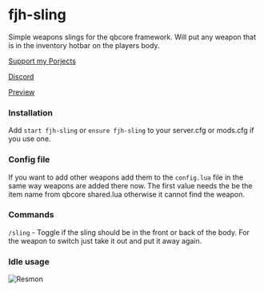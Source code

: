 # fjh-sling
Simple weapons slings for the qbcore framework. Will put any weapon that is in the inventory hotbar on the players body.

[Support my Porjects](https://ko-fi.com/fjhstudios)

[Discord](https://discord.gg/CN8chwsK7E)

[Preview](https://i.imgur.com/XeFO0SH.mp4)

### Installation

Add ``start fjh-sling`` or ``ensure fjh-sling`` to your server.cfg or mods.cfg if you use one.

### Config file
If you want to add other weapons add them to the `config.lua` file in the same way weapons are added there now. The first value needs the be the item name from qbcore shared.lua otherwise it cannot find the weapon.

### Commands
`/sling` - Toggle if the sling should be in the front or back of the body. For the weapon to switch just take it out and put it away again.

### Idle usage
![Resmon](https://i.imgur.com/D3mqhNe.png)
